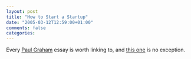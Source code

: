```yaml
---
layout: post
title: "How to Start a Startup"
date: "2005-03-12T12:59:00+01:00"
comments: false
categories: 
---
```


<p>Every <a href="http://www.paulgraham.com">Paul Graham</a> essay is worth linking to, and <a href="http://www.paulgraham.com/start.html">this one</a> is no exception.</p>


